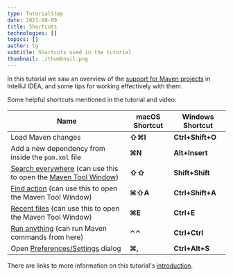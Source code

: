 ```yaml
---
type: TutorialStep
date: 2021-08-09
title: Shortcuts
technologies: []
topics: []
author: tg
subtitle: Shortcuts used in the tutorial
thumbnail: ./thumbnail.png
---
```


In this tutorial we saw an overview of the [support for Maven projects](https://www.jetbrains.com/help/idea/maven-support.html) in IntelliJ IDEA, and some tips for working effectively with them.

Some helpful shortcuts mentioned in the tutorial and video:

| Name      | macOS Shortcut | Windows Shortcut |
| ----------- | ----------- | ----------- |
|Load Maven changes | **⇧⌘I**|**Ctrl+Shift+O**|
|Add a new dependency from inside the `pom.xml` file|**⌘N**|**Alt+Insert**
|[Search everywhere](https://www.jetbrains.com/help/idea/searching-everywhere.html) (can use this to open the [Maven Tool Window](https://www.jetbrains.com/help/idea/maven-projects-tool-window.html)) |**⇧⇧** |**Shift+Shift**|
|[Find action](https://www.jetbrains.com/help/idea/working-with-source-code.html#99e55be9) (can use this to open the Maven Tool Window) |**⌘⇧A**|**Ctrl+Shift+A** |
|[Recent files](https://www.jetbrains.com/help/idea/discover-intellij-idea.html#recent-files) (can use this to open the Maven Tool Window)|**⌘E** | **Ctrl+E**|
|[Run anything](https://www.jetbrains.com/help/idea/running-anything.html) (can run Maven commands from here)|**⌃⌃**|**Ctrl+Ctrl**|
| Open [Preferences/Settings](https://www.jetbrains.com/help/idea/settings-preferences-dialog.html) dialog|**⌘,**|**Ctrl+Alt+S**| 

There are links to more information on this tutorial's [introduction](../introduction).